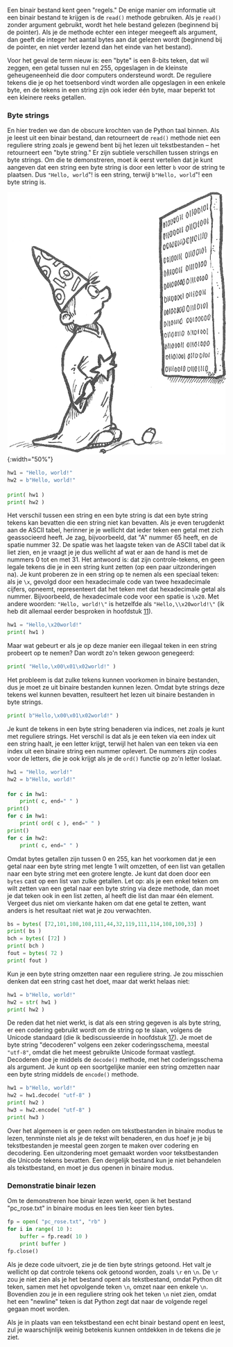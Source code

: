 Een binair bestand kent geen "regels." De enige manier om informatie uit
een binair bestand te krijgen is de `read()` methode gebruiken. Als je
`read()` zonder argument gebruikt, wordt het hele bestand gelezen
(beginnend bij de pointer). Als je de methode echter een integer
meegeeft als argument, dan geeft die integer het aantal bytes aan dat
gelezen wordt (beginnend bij de pointer, en niet verder lezend dan het
einde van het bestand).

Voor het geval de term nieuw is: een "byte" is een 8-bits teken, dat wil
zeggen, een getal tussen nul en 255, opgeslagen in de kleinste
geheugeneenheid die door computers ondersteund wordt. De reguliere
tekens die je op het toetsenbord vindt worden alle opgeslagen in een
enkele byte, en de tekens in een string zijn ook ieder één byte, maar
beperkt tot een kleinere reeks getallen.

### Byte strings

En hier treden we dan de obscure krochten van de Python taal binnen. Als
je leest uit een binair bestand, dan retourneert de `read()` methode
niet een reguliere string zoals je gewend bent bij het lezen uit
tekstbestanden – het retourneert een "byte string." Er zijn subtiele
verschillen tussen strings en byte strings. Om die te demonstreren, moet
ik eerst vertellen dat je kunt aangeven dat een string een byte string
is door een letter `b` voor de string te plaatsen. Dus `"Hello, world`"!
is een string, terwijl `b"Hello, world`"! een byte string is.

![binair bestand](media/BinaryFile.png "binair bestand"){:width="50%"}

```python
hw1 = "Hello, world!"
hw2 = b"Hello, world!"

print( hw1 )
print( hw2 )
```

Het verschil tussen een string en een byte string is dat een byte string
tekens kan bevatten die een string niet kan bevatten. Als je even
terugdenkt aan de ASCII tabel, herinner je je wellicht dat ieder teken
een getal met zich geassocieerd heeft. Je zag, bijvoorbeeld, dat "A"
nummer 65 heeft, en de spatie nummer 32. De spatie was het laagste teken
van de ASCII tabel dat ik liet zien, en je vraagt je je dus wellicht af
wat er aan de hand is met de nummers 0 tot en met 31. Het antwoord is:
dat zijn controle-tekens, en geen legale tekens die je in een string
kunt zetten (op een paar uitzonderingen na). Je kunt proberen ze in een
string op te nemen als een speciaal teken: als je `\x`, gevolgd door een
hexadecimale code van twee hexadecimale cijfers, opneemt, representeert
dat het teken met dat hexadecimale getal als nummer. Bijvoorbeeld, de
hexadecimale code voor een spatie is `\x20`. Met andere woorden:
`"Hello, world!\"` is hetzelfde als `"Hello,\\x20world!\"` (ik heb dit
allemaal eerder besproken in hoofdstuk
<a href="#ch:strings" data-reference-type="ref" data-reference="ch:strings">11</a>).

```python
hw1 = "Hello,\x20world!"
print( hw1 )
```

Maar wat gebeurt er als je op deze manier een illegaal teken in een
string probeert op te nemen? Dan wordt zo'n teken gewoon genegeerd:

```python
print( "Hello,\x00\x01\x02world!" )
```

Het probleem is dat zulke tekens kunnen voorkomen in binaire bestanden,
dus je moet ze uit binaire bestanden kunnen lezen. Omdat byte strings
deze tekens wel kunnen bevatten, resulteert het lezen uit binaire
bestanden in byte strings.

```python
print( b"Hello,\x00\x01\x02world!" )
```

Je kunt de tekens in een byte string benaderen via indices, net zoals je
kunt met reguliere strings. Het verschil is dat als je een teken via een
index uit een string haalt, je een letter krijgt, terwijl het halen van
een teken via een index uit een binaire string een nummer oplevert. De
nummers zijn codes voor de letters, die je ook krijgt als je de `ord()`
functie op zo'n letter loslaat.

```python
hw1 = "Hello, world!"
hw2 = b"Hello, world!"

for c in hw1:
    print( c, end=" " )
print()
for c in hw1:
    print( ord( c ), end=" " )
print()
for c in hw2:
    print( c, end=" " )
```

Omdat bytes getallen zijn tussen 0 en 255, kan het voorkomen dat je een
getal naar een byte string met lengte 1 wilt omzetten, of een list van
getallen naar een byte string met een grotere lengte. Je kunt dat doen
door een `bytes` cast op een list van zulke getallen. Let op: als je een
enkel teken om wilt zetten van een getal naar een byte string via deze
methode, dan moet je dat teken ook in een list zetten, al heeft die list
dan maar één element. Vergeet dus niet om vierkante haken om dat ene
getal te zetten, want anders is het resultaat niet wat je zou
verwachten.

```python
bs = bytes( [72,101,108,108,111,44,32,119,111,114,108,100,33] )
print( bs )
bch = bytes( [72] )
print( bch )
fout = bytes( 72 )
print( fout )
```

Kun je een byte string omzetten naar een reguliere string. Je zou
misschien denken dat een string cast het doet, maar dat werkt helaas
niet:

```python
hw1 = b"Hello, world!"
hw2 = str( hw1 )
print( hw2 )
```

De reden dat het niet werkt, is dat als een string gegeven is als byte
string, er een codering gebruikt wordt om de string op te slaan, volgens
de Unicode standaard (die ik bediscussieerde in hoofdstuk
<a href="#ch:textfiles" data-reference-type="ref" data-reference="ch:textfiles">17</a>).
Je moet de byte string "decoderen" volgens een zeker coderingsschema,
meestal `"utf-8"`, omdat die het meest gebruikte Unicode formaat
vastlegt. Decoderen doe je middels de `decode()` methode, met het
coderingsschema als argument. Je kunt op een soortgelijke manier een
string omzetten naar een byte string middels de `encode()` methode.

```python
hw1 = b"Hello, world!"
hw2 = hw1.decode( "utf-8" )
print( hw2 )
hw3 = hw2.encode( "utf-8" )
print( hw3 )
```

Over het algemeen is er geen reden om tekstbestanden in binaire modus te
lezen, tenminste niet als je de tekst wilt benaderen, en dus hoef je je
bij tekstbestanden je meestal geen zorgen te maken over codering en
decodering. Een uitzondering moet gemaakt worden voor tekstbestanden die
Unicode tekens bevatten. Een dergelijk bestand kun je niet behandelen
als tekstbestand, en moet je dus openen in binaire modus.

### Demonstratie binair lezen

Om te demonstreren hoe binair lezen werkt, open ik het bestand
"pc_rose.txt" in binaire modus en lees tien keer tien bytes.

```python
fp = open( "pc_rose.txt", "rb" )
for i in range( 10 ):
    buffer = fp.read( 10 )
    print( buffer )
fp.close()
```

Als je deze code uitvoert, zie je de tien byte strings getoond. Het valt
je wellicht op dat controle tekens ook getoond worden, zoals `\r` en
`\n`. De `\r` zou je niet zien als je het bestand opent als
tekstbestand, omdat Python dit teken, samen met het opvolgende teken
`\n`, omzet naar een enkele `\n`. Bovendien zou je in een reguliere
string ook het teken `\n` niet zien, omdat het een "newline" teken is
dat Python zegt dat naar de volgende regel gegaan moet worden.

Als je in plaats van een tekstbestand een echt binair bestand opent en
leest, zul je waarschijnlijk weinig betekenis kunnen ontdekken in de
tekens die je ziet.
